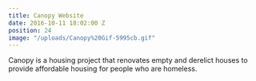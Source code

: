 ```yaml
---
title: Canopy Website
date: 2016-10-11 18:02:00 Z
position: 24
image: "/uploads/Canopy%20Gif-5995cb.gif"
---
```


Canopy is a housing project that renovates empty and derelict houses to provide affordable housing for people who are homeless.